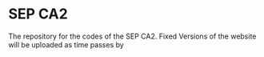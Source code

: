 # SEP CA2
The repository for the codes of the SEP CA2. Fixed Versions of the website will be uploaded as time passes by
